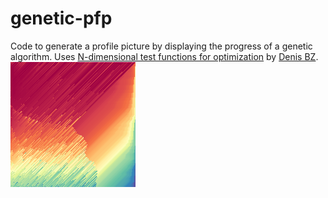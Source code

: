 # genetic-pfp
Code to generate a profile picture by displaying the progress of a genetic algorithm.
Uses [N-dimensional test functions for optimization](https://gist.github.com/denis-bz/da697d8bc74fae4598bf/) by [Denis BZ](https://gist.github.com/denis-bz).
![pfp](pfp.png)
